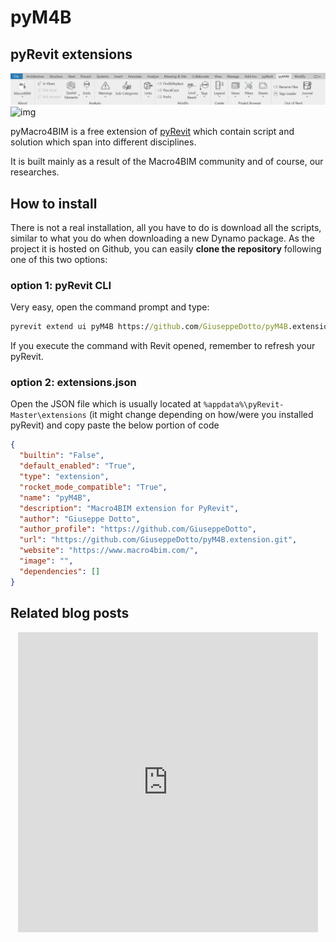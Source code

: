 # pyM4B

## pyRevit extensions

![img](src/assets/pym4b.png)
![img](assets/pym4b.png)

pyMacro4BIM is a free extension of <a href="https://pyrevitlabs.notion.site/pyRevit-bd907d6292ed4ce997c46e84b6ef67a0" target="_blank">pyRevit</a> which contain script and solution which span into different disciplines.

It is built mainly as a result of the Macro4BIM community and of course, our researches.

## How to install

There is not a real installation, all you have to do is download all the scripts, similar to what you do when
downloading a new Dynamo package.
As the project it is hosted on Github, you can easily **clone the repository** following one of this two options:

### option 1: pyRevit CLI

Very easy, open the command prompt and type:

```bat
pyrevit extend ui pyM4B https://github.com/GiuseppeDotto/pyM4B.extension.git --branch=main
```

If you execute the command with Revit opened, remember to refresh your pyRevit.

### option 2: extensions.json

Open the JSON file which is usually located at `%appdata%\pyRevit-Master\extensions` (it might change depending on how/were you installed pyRevit) and copy paste the below portion of code

```json
{
  "builtin": "False",
  "default_enabled": "True",
  "type": "extension",
  "rocket_mode_compatible": "True",
  "name": "pyM4B",
  "description": "Macro4BIM extension for PyRevit",
  "author": "Giuseppe Dotto",
  "author_profile": "https://github.com/GiuseppeDotto",
  "url": "https://github.com/GiuseppeDotto/pyM4B.extension.git",
  "website": "https://www.macro4bim.com/",
  "image": "",
  "dependencies": []
}
```

## Related blog posts

<center>
<iframe src="https://giphy.com/embed/Yj2nHhbGsNQSrGyvI7" width="480" height="480" frameBorder="0"></iframe>
</center>
